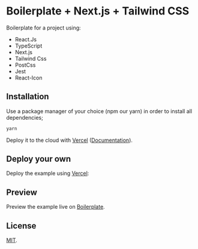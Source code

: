 # Boilerplate + Next.js + Tailwind CSS

Boilerplate for a project using:

- React.Js
- TypeScript
- Next.js
- Tailwind Css
- PostCss
- Jest
- React-Icon

## Installation

Use a package manager of your choice (npm our yarn) in order to install all dependencies;

```bash
yarn
```

Deploy it to the cloud with [Vercel](https://vercel.com/new?utm_source=github&utm_medium=readme&utm_campaign=next-example) ([Documentation](https://nextjs.org/docs/deployment)).

## Deploy your own

Deploy the example using [Vercel](https://vercel.com?utm_source=github&utm_medium=readme&utm_campaign=next-example):

## Preview

Preview the example live on [Boilerplate](#).

## License

[MIT](https://choosealicense.com/licenses/mit/).
